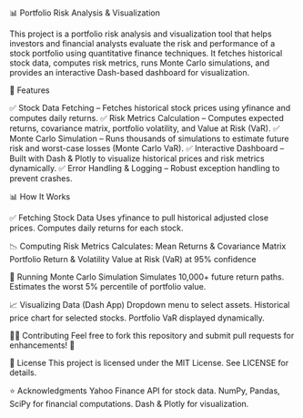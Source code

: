 📊 Portfolio Risk Analysis & Visualization

This project is a portfolio risk analysis and visualization tool that helps investors and financial analysts evaluate the risk and performance of a stock portfolio using quantitative finance techniques. It fetches historical stock data, computes risk metrics, runs Monte Carlo simulations, and provides an interactive Dash-based dashboard for visualization.

🚀 Features

✅ Stock Data Fetching – Fetches historical stock prices using yfinance and computes daily returns.
✅ Risk Metrics Calculation – Computes expected returns, covariance matrix, portfolio volatility, and Value at Risk (VaR).
✅ Monte Carlo Simulation – Runs thousands of simulations to estimate future risk and worst-case losses (Monte Carlo VaR).
✅ Interactive Dashboard – Built with Dash & Plotly to visualize historical prices and risk metrics dynamically.
✅ Error Handling & Logging – Robust exception handling to prevent crashes.

📊 How It Works

✅ Fetching Stock Data
Uses yfinance to pull historical adjusted close prices.
Computes daily returns for each stock.

📉 Computing Risk Metrics
Calculates:
Mean Returns & Covariance Matrix
Portfolio Return & Volatility
Value at Risk (VaR) at 95% confidence

🎲 Running Monte Carlo Simulation
Simulates 10,000+ future return paths.
Estimates the worst 5% percentile of portfolio value.

📈 Visualizing Data (Dash App)
Dropdown menu to select assets.
Historical price chart for selected stocks.
Portfolio VaR displayed dynamically.

👨‍💻 Contributing
Feel free to fork this repository and submit pull requests for enhancements! 🚀

📜 License
This project is licensed under the MIT License. See LICENSE for details.

⭐ Acknowledgments
Yahoo Finance API for stock data.
NumPy, Pandas, SciPy for financial computations.
Dash & Plotly for visualization.
